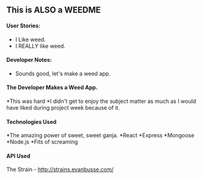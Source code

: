 ## This is ALSO a WEEDME

#### User Stories:
* I Like weed. 
* I REALLY like weed. 

#### Developer Notes:
* Sounds good, let's make a weed app. 


#### The Developer Makes a Weed App. 
*This was hard
*I didn't get to enjoy the subject matter as much as I would have liked during project week because of it. 

#### Technologies Used
*The amazing power of sweet, sweet ganja. 
*React
*Express
*Mongoose
*Node.js
*Fits of screaming 

#### API Used
The Strain - http://strains.evanbusse.com/


